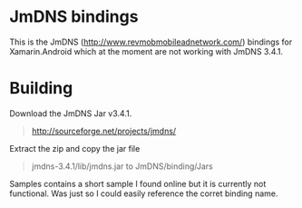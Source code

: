 JmDNS bindings
===============

This is the JmDNS (http://www.revmobmobileadnetwork.com/) bindings for Xamarin.Android which at the moment are not working with JmDNS 3.4.1.

Building
========

Download the JmDNS Jar v3.4.1.
> http://sourceforge.net/projects/jmdns/


Extract the zip and copy the jar file
> jmdns-3.4.1/lib/jmdns.jar
to
> JmDNS/binding/Jars


Samples contains a short sample I found online but it is currently not functional. Was just so I could easily reference the corret binding name.